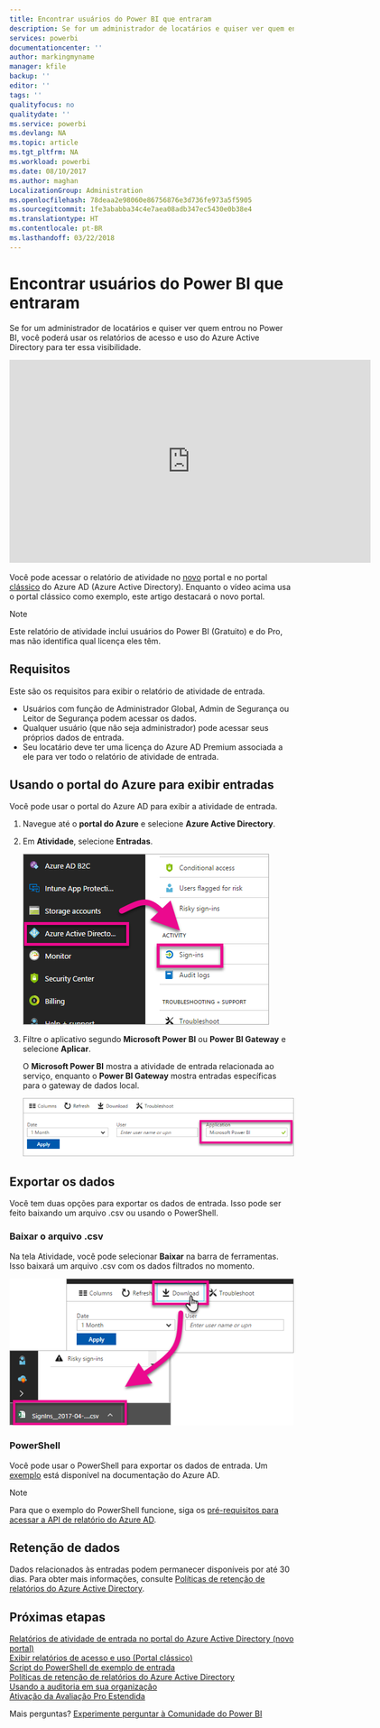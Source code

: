 ```yaml
---
title: Encontrar usuários do Power BI que entraram
description: Se for um administrador de locatários e quiser ver quem entrou no Power BI, você poderá usar os relatórios de acesso e uso do Azure Active Directory para ter essa visibilidade.
services: powerbi
documentationcenter: ''
author: markingmyname
manager: kfile
backup: ''
editor: ''
tags: ''
qualityfocus: no
qualitydate: ''
ms.service: powerbi
ms.devlang: NA
ms.topic: article
ms.tgt_pltfrm: NA
ms.workload: powerbi
ms.date: 08/10/2017
ms.author: maghan
LocalizationGroup: Administration
ms.openlocfilehash: 78deaa2e98060e86756876e3d736fe973a5f5905
ms.sourcegitcommit: 1fe3ababba34c4e7aea08adb347ec5430e0b38e4
ms.translationtype: HT
ms.contentlocale: pt-BR
ms.lasthandoff: 03/22/2018
---
```

# <a name="find-power-bi-users-that-have-signed-in"></a>Encontrar usuários do Power BI que entraram
Se for um administrador de locatários e quiser ver quem entrou no Power BI, você poderá usar os relatórios de acesso e uso do Azure Active Directory para ter essa visibilidade.

<iframe width="640" height="360" src="https://www.youtube.com/embed/1AVgh9w9VM8?showinfo=0" frameborder="0" allowfullscreen></iframe>

Você pode acessar o relatório de atividade no [novo](https://docs.microsoft.com/azure/active-directory/active-directory-reporting-activity-sign-ins) portal e no portal [clássico](https://docs.microsoft.com/azure/active-directory/active-directory-view-access-usage-reports) do Azure AD (Azure Active Directory). Enquanto o vídeo acima usa o portal clássico como exemplo, este artigo destacará o novo portal.

> [!NOTE]
> Este relatório de atividade inclui usuários do Power BI (Gratuito) e do Pro, mas não identifica qual licença eles têm.
> 
> 

## <a name="requirements"></a>Requisitos
Este são os requisitos para exibir o relatório de atividade de entrada.

* Usuários com função de Administrador Global, Admin de Segurança ou Leitor de Segurança podem acessar os dados.
* Qualquer usuário (que não seja administrador) pode acessar seus próprios dados de entrada.
* Seu locatário deve ter uma licença do Azure AD Premium associada a ele para ver todo o relatório de atividade de entrada.

## <a name="using-the-azure-portal-to-view-sign-ins"></a>Usando o portal do Azure para exibir entradas
Você pode usar o portal do Azure AD para exibir a atividade de entrada.

1. Navegue até o **portal do Azure** e selecione **Azure Active Directory**.
2. Em **Atividade**, selecione **Entradas**.
   
    ![](media/service-admin-access-usage/azure-portal-sign-ins.png)
3. Filtre o aplicativo segundo **Microsoft Power BI** ou **Power BI Gateway** e selecione **Aplicar**.
   
    O **Microsoft Power BI** mostra a atividade de entrada relacionada ao serviço, enquanto o **Power BI Gateway** mostra entradas específicas para o gateway de dados local.
   
    ![](media/service-admin-access-usage/sign-in-filter.png)

## <a name="export-the-data"></a>Exportar os dados
Você tem duas opções para exportar os dados de entrada. Isso pode ser feito baixando um arquivo .csv ou usando o PowerShell.

### <a name="download-csv"></a>Baixar o arquivo .csv
Na tela Atividade, você pode selecionar **Baixar** na barra de ferramentas. Isso baixará um arquivo .csv com os dados filtrados no momento.

![](media/service-admin-access-usage/download-sign-in-data-csv.png)

### <a name="powershell"></a>PowerShell
Você pode usar o PowerShell para exportar os dados de entrada. Um [exemplo](https://docs.microsoft.com/azure/active-directory/active-directory-reporting-api-sign-in-activity-samples#powershell-script) está disponível na documentação do Azure AD.

> [!NOTE]
> Para que o exemplo do PowerShell funcione, siga os [pré-requisitos para acessar a API de relatório do Azure AD](https://docs.microsoft.com/en-us/azure/active-directory/active-directory-reporting-api-prerequisites).
> 
> 

## <a name="data-retention"></a>Retenção de dados
Dados relacionados às entradas podem permanecer disponíveis por até 30 dias. Para obter mais informações, consulte [Políticas de retenção de relatórios do Azure Active Directory](https://docs.microsoft.com/azure/active-directory/active-directory-reporting-retention).

## <a name="next-steps"></a>Próximas etapas
[Relatórios de atividade de entrada no portal do Azure Active Directory (novo portal)](https://docs.microsoft.com/azure/active-directory/active-directory-reporting-activity-sign-ins)  
[Exibir relatórios de acesso e uso (Portal clássico)](https://docs.microsoft.com/azure/active-directory/active-directory-view-access-usage-reports#view-or-download-a-report)  
[Script do PowerShell de exemplo de entrada](https://docs.microsoft.com/azure/active-directory/active-directory-reporting-api-sign-in-activity-samples#powershell-script)  
[Políticas de retenção de relatórios do Azure Active Directory](https://docs.microsoft.com/azure/active-directory/active-directory-reporting-retention)  
[Usando a auditoria em sua organização](service-admin-auditing.md)  
[Ativação da Avaliação Pro Estendida](service-extended-pro-trial.md)

Mais perguntas? [Experimente perguntar à Comunidade do Power BI](https://community.powerbi.com/)


